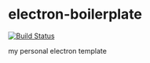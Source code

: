 # electron-boilerplate

[![Build Status](https://travis-ci.com/Coderoversially/electron-boilerplate.svg?token=hJ9kTqdHEAjTCbxSzfoX&branch=master)](https://travis-ci.com/Coderoversially/electron-boilerplate)

my personal electron template